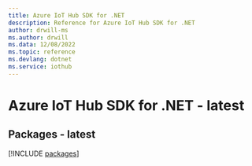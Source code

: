 ```yaml
---
title: Azure IoT Hub SDK for .NET
description: Reference for Azure IoT Hub SDK for .NET
author: drwill-ms
ms.author: drwill
ms.data: 12/08/2022
ms.topic: reference
ms.devlang: dotnet
ms.service: iothub
---
```

# Azure IoT Hub SDK for .NET - latest
## Packages - latest
[!INCLUDE [packages](iot-hub-index.md)]